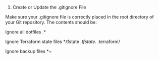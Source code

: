 1. Create or Update the .gitignore File

Make sure your .gitignore file is correctly placed in the root directory of your Git repository. The contents should be:

Ignore all dotfiles
   .*

Ignore Terraform state files
   *.tfstate
   *.tfstate.*
   .terraform/

Ignore backup files
    *~

